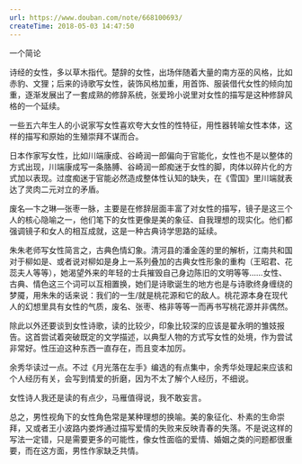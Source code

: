 ```yaml
---
url: https://www.douban.com/note/668100693/
createTime: 2018-05-03 14:47:50
---
```


一个简论

诗经的女性，多以草木指代。楚辞的女性，出场伴随着大量的南方巫的风格，比如赤豹、文狸；后来的诗歌写女性，装饰风格加重，用首饰、服装借代女性的倾向加重，逐渐发展出了一套成熟的修辞系统，张爱玲小说里对女性的描写是这种修辞风格的一个延续。

一些五六年生人的小说家写女性喜欢夸大女性的性特征，用性器转喻女性本体，这样的描写和原始的生殖崇拜不谋而合。

日本作家写女性，比如川端康成、谷崎润一郎偏向于官能化，女性也不是以整体的方式出现，川端康成写一条胳膊、谷崎润一郎痴迷于女性的脚，肉体以碎片化的方式加以表现。过度痴迷于官能必然造成整体性认知的缺失，在《雪国》里川端就表达了灵肉二元对立的矛盾。

废名—卞之琳—张枣一脉，主要是在修辞层面丰富了对女性的描写，镜子是这三个人的核心隐喻之一，他们笔下的女性更像是美的象征、自我理想的现实化。他们都强调镜子和女人的相互成就，这是一种古典诗学思路的延续。

朱朱老师写女性简言之，古典色情幻象。清河县的潘金莲的里的解析，江南共和国对于柳如是、或者说对柳如是身上一系列叠加的古典女性形象的重构（王昭君、花蕊夫人等等），她渴望外来的年轻的士兵摧毁自己身边陈旧的文明等等……女性、古典、情色这三个词可以互相置换，她们是诗歌诞生的地方也是与诗歌终身缠绕的梦魇，用朱朱的话来说：我们的一生/就是桃花源和它的敌人。桃花源本身在现代人的幻想里具有女性的气质，废名、张枣、格非等等一而再书写桃花源并非偶然。

除此以外还要谈到女性诗歌，读的比较少，印象比较深的应该是翟永明的雏妓报告。这首尝试着突破既定的文学描述，以典型人物的方式写女性的处境，作为尝试非常好。性压迫这种东西一直存在，而且变本加厉。

余秀华读过一点。不过《月光落在左手》编选的有点集中，余秀华处理起来应该和个人经历有关，会写到情爱的折磨，因为不太了解个人经历，不细说。

女性诗人我还是读的有点少，马雁值得说，我不敢妄言。

总之，男性视角下的女性角色常是某种理想的换喻。美的象征化、朴素的生命崇拜，又或者王小波路内娄烨通过描写爱情的失败来反映青春的失落。不是说这样的写法一定错，只是需要更多的可能性，像女性面临的爱情、婚姻之类的问题都很重要，而在这方面，男性作家缺乏共情。